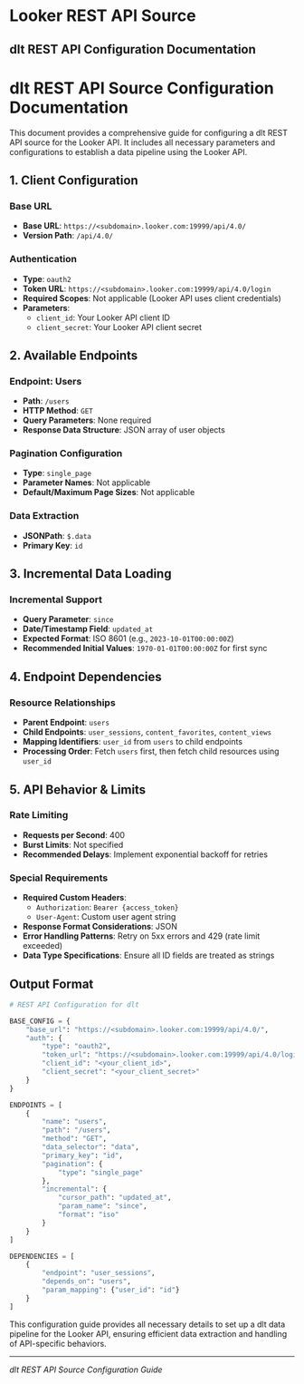 # Looker REST API Source

## dlt REST API Configuration Documentation

# dlt REST API Source Configuration Documentation

This document provides a comprehensive guide for configuring a dlt REST API source for the Looker API. It includes all necessary parameters and configurations to establish a data pipeline using the Looker API.

## 1. Client Configuration

### Base URL
- **Base URL**: `https://<subdomain>.looker.com:19999/api/4.0/`
- **Version Path**: `/api/4.0/`

### Authentication
- **Type**: `oauth2`
- **Token URL**: `https://<subdomain>.looker.com:19999/api/4.0/login`
- **Required Scopes**: Not applicable (Looker API uses client credentials)
- **Parameters**:
  - `client_id`: Your Looker API client ID
  - `client_secret`: Your Looker API client secret

## 2. Available Endpoints

### Endpoint: Users
- **Path**: `/users`
- **HTTP Method**: `GET`
- **Query Parameters**: None required
- **Response Data Structure**: JSON array of user objects

### Pagination Configuration
- **Type**: `single_page`
- **Parameter Names**: Not applicable
- **Default/Maximum Page Sizes**: Not applicable

### Data Extraction
- **JSONPath**: `$.data`
- **Primary Key**: `id`

## 3. Incremental Data Loading

### Incremental Support
- **Query Parameter**: `since`
- **Date/Timestamp Field**: `updated_at`
- **Expected Format**: ISO 8601 (e.g., `2023-10-01T00:00:00Z`)
- **Recommended Initial Values**: `1970-01-01T00:00:00Z` for first sync

## 4. Endpoint Dependencies

### Resource Relationships
- **Parent Endpoint**: `users`
- **Child Endpoints**: `user_sessions`, `content_favorites`, `content_views`
- **Mapping Identifiers**: `user_id` from `users` to child endpoints
- **Processing Order**: Fetch `users` first, then fetch child resources using `user_id`

## 5. API Behavior & Limits

### Rate Limiting
- **Requests per Second**: 400
- **Burst Limits**: Not specified
- **Recommended Delays**: Implement exponential backoff for retries

### Special Requirements
- **Required Custom Headers**:
  - `Authorization`: `Bearer {access_token}`
  - `User-Agent`: Custom user agent string
- **Response Format Considerations**: JSON
- **Error Handling Patterns**: Retry on 5xx errors and 429 (rate limit exceeded)
- **Data Type Specifications**: Ensure all ID fields are treated as strings

## Output Format

```python
# REST API Configuration for dlt

BASE_CONFIG = {
    "base_url": "https://<subdomain>.looker.com:19999/api/4.0/",
    "auth": {
        "type": "oauth2",
        "token_url": "https://<subdomain>.looker.com:19999/api/4.0/login",
        "client_id": "<your_client_id>",
        "client_secret": "<your_client_secret>"
    }
}

ENDPOINTS = [
    {
        "name": "users",
        "path": "/users",
        "method": "GET",
        "data_selector": "data",
        "primary_key": "id",
        "pagination": {
            "type": "single_page"
        },
        "incremental": {
            "cursor_path": "updated_at",
            "param_name": "since",
            "format": "iso"
        }
    }
]

DEPENDENCIES = [
    {
        "endpoint": "user_sessions",
        "depends_on": "users",
        "param_mapping": {"user_id": "id"}
    }
]
```

This configuration guide provides all necessary details to set up a dlt data pipeline for the Looker API, ensuring efficient data extraction and handling of API-specific behaviors.

---
*dlt REST API Source Configuration Guide*